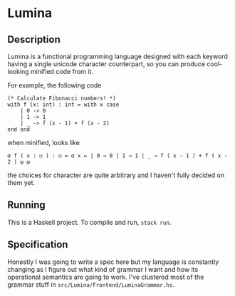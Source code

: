# Lumina

## Description

Lumina is a functional programming language designed with each keyword having a single unicode character counterpart, so you can produce cool-looking minified code from it.

For example, the following code
```
(* Calculate Fibonacci numbers! *)
with f (x: int) : int = with x case
    | 0 -> 0
    | 1 -> 1
    | _ -> f (x - 1) + f (x - 2)
end end
```
when minified, looks like
```
α f ( x : ◻ ) : ◻ = α x ↦ | 0 → 0 | 1 → 1 | _ → f ( x - 1 ) + f ( x - 2 ) ω ω
```
the choices for character are quite arbitrary and I haven't fully decided on them yet.

## Running

This is a Haskell project. To compile and run, `stack run`.

## Specification

Honestly I was going to write a spec here but my language is constantly changing as I figure out what kind of grammar I want and how its operational semantics are going to work. I've clustered most of the grammar stuff in `src/Lumina/Frontend/LuminaGrammar.hs`.